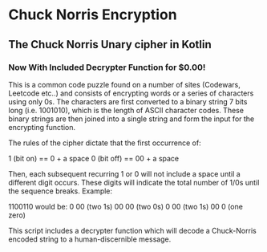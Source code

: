 # Chuck Norris Encryption
## The Chuck Norris Unary cipher in Kotlin
### Now With Included Decrypter Function for $0.00!

This is a common code puzzle found on a number of sites (Codewars, Leetcode etc..) and consists of encrypting words or a series of characters using only 0s. The characters are first converted to a binary string 7 bits long (i.e. 1001010), which is the length of ASCII character codes. These binary strings are then joined into a single string and form the input for the encrypting function. 

The rules of the cipher dictate that the first occurrence of:

1 (bit on) == 0 + a space
0 (bit off) == 00 + a space

Then, each subsequent recurring 1 or 0 will not include a space until a different digit occurs. These digits will indicate the total number of 1/0s until the sequence breaks. Example:

1100110 would be: 0 00 (two 1s) 00 00 (two 0s) 0 00 (two 1s) 00 0 (one zero)

This script includes a decrypter function which will decode a Chuck-Norris encoded string to a human-discernible message.
